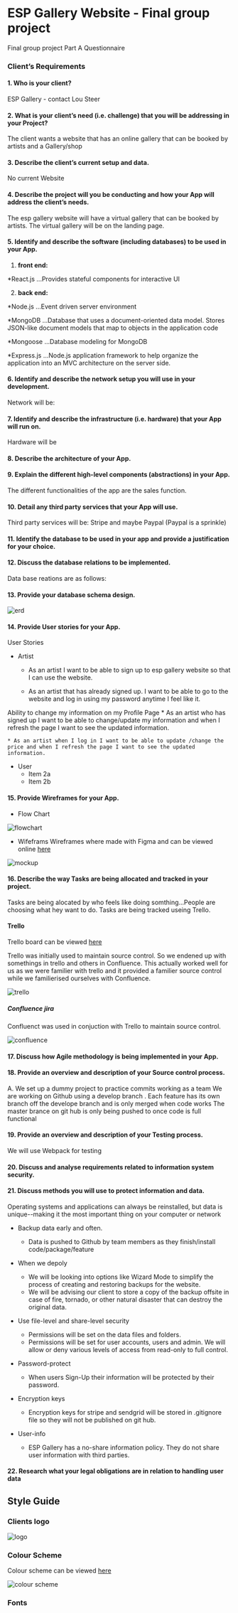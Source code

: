 # ESP Gallery Website - Final group project
Final group project
Part A Questionnaire

### Client’s Requirements
#### 1. Who is your client?
ESP Gallery - contact Lou Steer

#### 2. What is your client’s need (i.e. challenge) that you will be addressing in your Project?
The client wants a  website that has an online gallery that can be booked by artists and a Gallery/shop 

#### 3. Describe the client’s current setup and data.
No current Website

#### 4. Describe the project will you be conducting and how your App will address the client’s needs.
The esp gallery website will have a virtual gallery that can be booked by artists. The virtual gallery will be on the landing page.  

#### 5. Identify and describe the software (including databases) to be used in your App.

1. **front end:**

  *React.js
  ...Provides stateful components for interactive UI

2. **back end:**

  *Node.js
  ...Event driven server environment
  
  *MongoDB
  ...Database that uses a document-oriented data model. Stores JSON-like document models that map to objects in the application code
  
  *Mongoose
  ...Database modeling for MongoDB
  
  *Express.js
  ...Node.js application framework to help organize the application into an MVC architecture on the server side.


#### 6. Identify and describe the network setup you will use in your development.
Network will be: 

#### 7. Identify and describe the infrastructure (i.e. hardware) that your App will run on.
Hardware will be

#### 8. Describe the architecture of your App.


#### 9. Explain the different high-level components (abstractions) in your App.
The different functionalities of the app are the sales function.


#### 10. Detail any third party services that your App will use.
Third party services will be: Stripe and maybe Paypal (Paypal is a sprinkle)

#### 11. Identify the database to be used in your app and provide a justification for your choice.


#### 12. Discuss the database relations to be implemented.
Data base reations are as follows:

#### 13. Provide your database schema design.
![erd](https://raw.githubusercontent.com/casscass/esp_gallery/development/README-images/ERD_C4.png)

#### 14. Provide User stories for your App.
User Stories
* Artist 

    * As an artist I want to be able to sign up to esp gallery website so that I can use the website. 

    * As an artist that has already signed up. I want to be able to go to the website and log in using my password anytime I feel like it.

Ability to change my information on my Profile Page
    * As an artist who has signed up I want to be  able to change/update my information and when I refresh the page I want to see the updated information.

    * As an artist when I log in I want to be able to update /change the price and when I refresh the page I want to see the updated information.

* User
  * Item 2a
  * Item 2b


#### 15. Provide Wireframes for your App.
* Flow Chart

![flowchart](https://raw.githubusercontent.com/casscass/esp_gallery/development/README-images/preliminaryFlowChart.jpg)


* Wifeframs 
Wireframes where made with Figma and can be viewed online [here](https://www.figma.com/file/PU0NB9pOHF1cRj3zrTYRrLpC/ESP-gallery-wireframes
)

![mockup](https://github.com/casscass/artcloud/blob/master/app/assets/images/Wireframs.png)

#### 16. Describe the way Tasks are being allocated and tracked in your project.
Tasks are being alocated by who feels like doing somthing...People are choosing what hey want to do.
Tasks are being tracked useing Trello.

#### Trello
Trello board can be viewed [here](https://trello.com/b/NZm11i1D/c4-assignment)


Trello was initially used to maintain source control. So we endened up with somethings in trello and others in Confluence. This actually worked well for us as we were familier with trello and it provided a familier source control while we familierised ourselves with Confluence.

![trello](https://github.com/casscass/esp_gallery/blob/development/README-images/trello1.png)

##### Confluence jira
Confluenct was used in conjuction with Trello to maintain source control.

![confluence](https://github.com/casscass/esp_gallery/blob/development/README-images/confluence1.png)


#### 17. Discuss how Agile methodology is being implemented in your App.

#### 18. Provide an overview and description of your Source control process.
A. We set up a dummy project to practice commits working as a team
We are working on Github using a develop branch . Each feature has its own branch off the develope branch and is only merged when code works
The master brance on git hub is only being pushed to once code is full functional

#### 19. Provide an overview and description of your Testing process.
We will use Webpack for testing

#### 20. Discuss and analyse requirements related to information system security.

#### 21. Discuss methods you will use to protect information and data.
Operating systems and applications can always be reinstalled, but data is unique--making it the most important thing on your computer or network
    
* Backup data early and often. 
    * Data is pushed to Github by team members as they finish/install code/package/feature

* When we depoly
    * We will be looking into options like Wizard Mode to simplify the process of creating and restoring backups for the website.
    * We will be advising our client to store a copy of the backup offsite in case of fire, tornado, or other natural disaster that can destroy the original data.

* Use file-level and share-level security
    * Permissions will be set on the data files and folders.
    * Permissions will be set for user accounts, users and admin. We will allow or deny various levels of access from read-only to full control.

* Password-protect
    * When users Sign-Up their information will be protected by their password.

* Encryption keys 
    * Encryption keys for stripe and sendgrid will be stored in .gitignore file so they will not be published on git hub.

* User-info
    * ESP Gallery has a no-share information policy. They do not share user information with third parties.


#### 22. Research what your legal obligations are in relation to handling user data



## Style Guide
### Clients logo
![logo](https://github.com/casscass/esp_gallery/blob/development/README-images/ESP-GalleryBigLogo600x300.jpg)


### Colour Scheme
Colour scheme can be viewed [here](https://coolors.co/f9f8f8-ffffff-337f96-444444-adadad)

![colour scheme](https://github.com/casscass/esp_gallery/blob/development/README-images/ESP-ColourScheme.png)

### Fonts



